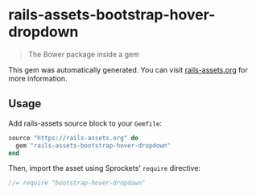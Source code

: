 # rails-assets-bootstrap-hover-dropdown

> The Bower package inside a gem

This gem was automatically generated. You can visit [rails-assets.org](https://rails-assets.org) for more information.

## Usage

Add rails-assets source block to your `Gemfile`:

```ruby
source "https://rails-assets.org" do
  gem "rails-assets-bootstrap-hover-dropdown"
end

```

Then, import the asset using Sprockets’ `require` directive:

```js
//= require "bootstrap-hover-dropdown"
```
